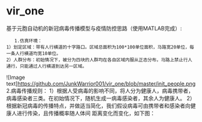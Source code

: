 # vir_one
 基于元胞自动机的新冠病毒传播模型与疫情防控思路（使用MATLAB完成）:
	
       1.仿真环境：
	1）划定区域：带有人行横道的十字路口。区域总面积为100*100单位面积，马路宽20单位，每一条人行横道均宽10单位。
	2）人群分布：初始情况下，被分为四块的人群均在各自区域内服从正态分布，马路上禁止行人通行，只能通过人行横道到达另一区域。
  ![Image text]https://github.com/JunkWarrior001/vir_one/blob/master/init_people.png
       2.病毒传播规则：
	1）根据人受病毒的影响不同，将人分为健康人，病毒携带者，病毒感染者三类。在初始情况下，随机生成一病毒感染者，其余人为健康人。
	 2）根据新冠病毒的传播特点，并做适当简化，我们假设病毒可由携带者和感染者向健康人进行传染，且传播概率随人体间	 距离变化而变化，如下图：
